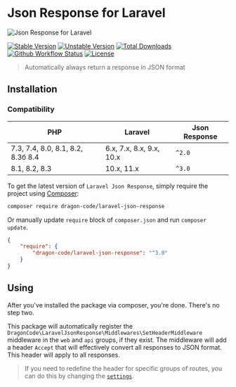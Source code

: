 # Json Response for Laravel

<img src="https://preview.dragon-code.pro/TheDragonCode/json-response.svg?brand=laravel" alt="Json Response for Laravel"/>

[![Stable Version][badge_stable]][link_packagist]
[![Unstable Version][badge_unstable]][link_packagist]
[![Total Downloads][badge_downloads]][link_packagist]
[![Github Workflow Status][badge_build]][link_build]
[![License][badge_license]][link_license]

> Automatically always return a response in JSON format

## Installation

### Compatibility

| PHP                               | Laravel                  | Json Response |
|-----------------------------------|--------------------------|---------------|
| 7.3, 7.4, 8.0, 8.1, 8.2, 8.3б 8.4 | 6.x, 7.x, 8.x, 9.x, 10.x | `^2.0`        |
| 8.1, 8.2, 8.3                     | 10.x, 11.x               | `^3.0`        |


To get the latest version of `Laravel Json Response`, simply require the project using [Composer](https://getcomposer.org):

```bash
composer require dragon-code/laravel-json-response
```

Or manually update `require` block of `composer.json` and run `composer update`.

```json
{
    "require": {
        "dragon-code/laravel-json-response": "^3.0"
    }
}
```

## Using

After you've installed the package via composer, you're done. There's no step two.

This package will automatically register the `DragonCode\LaravelJsonResponse\Middlewares\SetHeaderMiddleware` middleware in the `web` and `api` groups, if they exist. The
middleware will add a header `Accept` that will effectively convert all responses to JSON format. This header will apply to all responses.

> If you need to redefine the header for specific groups of routes, you can do this by changing the [`settings`](config/http.php).


[badge_build]:          https://img.shields.io/github/actions/workflow/status/TheDragonCode/laravel-json-response/laravel.yml?style=flat-square

[badge_downloads]:      https://img.shields.io/packagist/dt/dragon-code/laravel-json-response.svg?style=flat-square

[badge_license]:        https://img.shields.io/packagist/l/dragon-code/laravel-json-response.svg?style=flat-square

[badge_stable]:         https://img.shields.io/github/v/release/TheDragonCode/laravel-json-response?label=stable&style=flat-square

[badge_unstable]:       https://img.shields.io/badge/unstable-dev--main-orange?style=flat-square

[link_build]:           https://github.com/TheDragonCode/laravel-json-response/actions

[link_license]:         LICENSE

[link_packagist]:       https://packagist.org/packages/dragon-code/laravel-json-response

